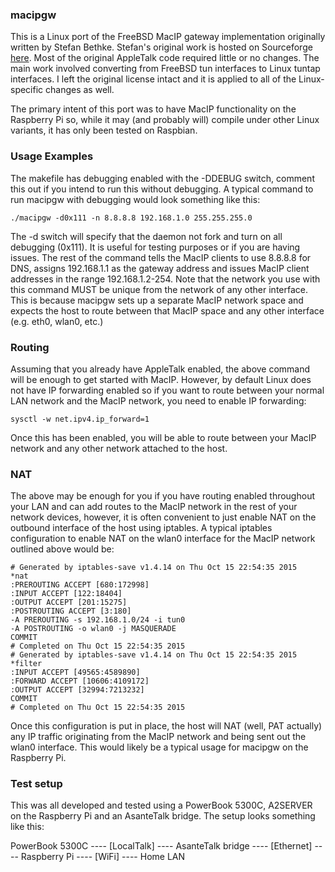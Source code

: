 ### macipgw

This is a Linux port of the FreeBSD MacIP gateway implementation originally written by Stefan Bethke.  Stefan's original work is hosted on Sourceforge [here](http://macipgw.sourceforge.net).  Most of the original AppleTalk code required little or no changes.  The main work involved converting from FreeBSD tun interfaces to Linux tuntap interfaces.  I left the original license intact and it is applied to all of the Linux-specific changes as well.

The primary intent of this port was to have MacIP functionality on the Raspberry Pi so, while it may (and probably will) compile under other Linux variants, it has only been tested on Raspbian.

### Usage Examples

The makefile has debugging enabled with the -DDEBUG switch, comment this out if you intend to run this without debugging.  A typical command to run macipgw with debugging would look something like this:

	./macipgw -d0x111 -n 8.8.8.8 192.168.1.0 255.255.255.0

The -d switch will specify that the daemon not fork and turn on all debugging (0x111).  It is useful for testing purposes or if you are having issues.  The rest of the command tells the MacIP clients to use 8.8.8.8 for DNS, assigns 192.168.1.1 as the gateway address and issues MacIP client addresses in the range 192.168.1.2-254.  Note that the network you use with this command MUST be unique from the network of any other interface.  This is because macipgw sets up a separate MacIP network space and expects the host to route between that MacIP space and any other interface (e.g. eth0, wlan0, etc.) 

### Routing

Assuming that you already have AppleTalk enabled, the above command will be enough to get started with MacIP.  However, by default Linux does not have IP forwarding enabled so if you want to route between your normal LAN network and the MacIP network, you need to enable IP forwarding:

	sysctl -w net.ipv4.ip_forward=1

Once this has been enabled, you will be able to route between your MacIP network and any other network attached to the host.

### NAT

The above may be enough for you if you have routing enabled throughout your LAN and can add routes to the MacIP network in the rest of your network devices, however, it is often convenient to just enable NAT on the outbound interface of the host using iptables.  A typical iptables configuration to enable NAT on the wlan0 interface for the MacIP network outlined above would be:

	# Generated by iptables-save v1.4.14 on Thu Oct 15 22:54:35 2015
	*nat
	:PREROUTING ACCEPT [680:172998]
	:INPUT ACCEPT [122:18404]
	:OUTPUT ACCEPT [201:15275]
	:POSTROUTING ACCEPT [3:180]
	-A PREROUTING -s 192.168.1.0/24 -i tun0
	-A POSTROUTING -o wlan0 -j MASQUERADE
	COMMIT
	# Completed on Thu Oct 15 22:54:35 2015
	# Generated by iptables-save v1.4.14 on Thu Oct 15 22:54:35 2015
	*filter
	:INPUT ACCEPT [49565:4589890]
	:FORWARD ACCEPT [10606:4109172]
	:OUTPUT ACCEPT [32994:7213232]
	COMMIT
	# Completed on Thu Oct 15 22:54:35 2015
Once this configuration is put in place, the host will NAT (well, PAT actually) any IP traffic originating from the MacIP network and being sent out the wlan0 interface.  This would likely be a typical usage for macipgw on the Raspberry Pi.

### Test setup

This was all developed and tested using a PowerBook 5300C, A2SERVER on the Raspberry Pi and an AsanteTalk bridge.  The setup looks something like this:

PowerBook 5300C ---- [LocalTalk] ---- AsanteTalk bridge ---- [Ethernet] ---- Raspberry Pi ---- [WiFi] ---- Home LAN
